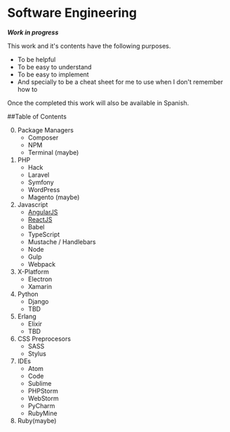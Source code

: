# Software Engineering

***Work in progress***

This work and it's contents have the following purposes.

- To be helpful
- To be easy to understand
- To be easy to implement
- And specially to be a cheat sheet for me to use when I don't remember how to

Once the completed this work will also be available in Spanish.

##Table of Contents

0. Package Managers
    - Composer
    - NPM
    - Terminal (maybe)
1. PHP
    - Hack
    - Laravel
    - Symfony
    - WordPress
    - Magento (maybe)
2. Javascript
    - [AngularJS](https://github.com/Page-Carbajal/Software-Engineering/wiki/Learning-AngularJS---A-Review)
    - [ReactJS](https://github.com/Page-Carbajal/Software-Engineering/tree/master/ReactJS)
    - Babel
    - TypeScript
    - Mustache / Handlebars
    - Node
    - Gulp
    - Webpack
3. X-Platform
    - Electron
    - Xamarin
4. Python
    - Django
    - TBD
5. Erlang
    - Elixir
    - TBD
6. CSS Preprocesors
    - SASS
    - Stylus
7. IDEs
    - Atom
    - Code
    - Sublime
    - PHPStorm
    - WebStorm
    - PyCharm
    - RubyMine
8. Ruby(maybe)
